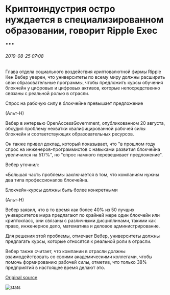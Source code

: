 # Криптоиндустрия остро нуждается в специализированном образовании, говорит Ripple Exec ...

###### 2019-08-25 07:08

Глава отдела социального воздействия криптовалютной фирмы Ripple Кен Вебер уверен, что университеты по всему миру должны расширить свои образовательные программы, чтобы предложить курсы обучения блокчейн у цифровых и цифровых активов, которые непосредственно связаны с реальной ролью в отрасли.

Спрос на рабочую силу в блокчейне превышает предложение

(Альт-Н)

Вебер в интервью OpenAccessGovernment, опубликованном 20 августа, обсудил проблему нехватки квалифицированной рабочей силы блокчейн и соответствующих образовательных ресурсов.

Он также привел доклад, который показывает, что "в прошлом году спрос на инженеров-программистов с навыками развития блокчейна увеличился на 517%", но "спрос намного перевешивает предложение".

Вебер уточнил:

«Большая часть проблемы заключается в том, что компаниям нужны два типа профессионалов блокчейна.

Блокчейн-курсы должны быть более конкретными

(Альт-Н)

Вебер заявил, что в то время как более 40% из 50 лучших университетов мира предлагают по крайней мере один блокчейн или криптокласс, они связаны с различными дисциплинами, такими как право, инженерное дело, математика и деловое администрирование.

Для решения этой проблемы, отмечает Вебер, университеты должны предлагать курсы, которые относятся к реальной роли в отрасли.

Вебер также считает, что компании в отрасли должны взаимодействовать со своими академическими коллегами, чтобы помочь формированию рабочей силы, отметив, что только 38% предприятий в настоящее время делают это.

[Original source](https://cointelegraph.com/news/crypto-industry-direly-needs-specialized-education-says-ripple-exec)

![stats](https://c.statcounter.com/11760860/0/a89fa40b/1/ "stats")
